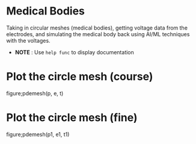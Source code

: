 # Medical Bodies
Taking in circular meshes (medical bodies), getting voltage data from the electrodes, and simulating the medical body back using AI/ML techniques with the voltages. 

- **NOTE** : Use ```help func``` to display documentation

# Plot the circle mesh (course)
figure;pdemesh(p, e, t)

# Plot the circle mesh (fine)
figure;pdemesh(p1, e1, t1)

